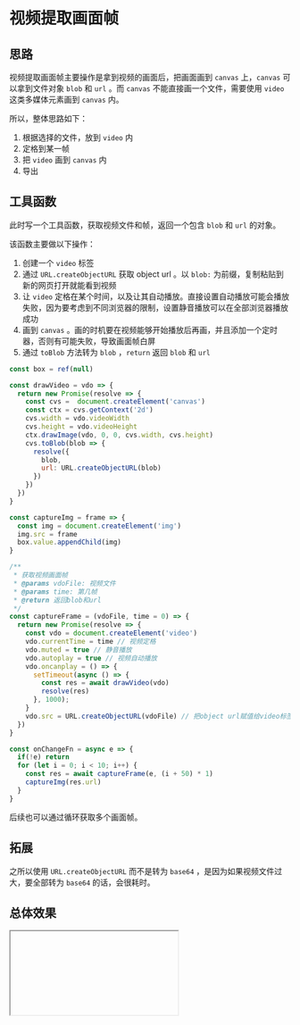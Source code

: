 # 视频提取画面帧

## 思路

视频提取画面帧主要操作是拿到视频的画面后，把画面画到 `canvas` 上，`canvas` 可以拿到文件对象 `blob` 和 `url` 。而 `canvas` 不能直接画一个文件，需要使用 `video` 这类多媒体元素画到 `canvas` 内。

所以，整体思路如下：

1. 根据选择的文件，放到 `video` 内
2. 定格到某一帧
3. 把 `video` 画到 `canvas` 内
4. 导出

## 工具函数

此时写一个工具函数，获取视频文件和帧，返回一个包含 `blob` 和 `url` 的对象。

该函数主要做以下操作：

1. 创建一个 `video` 标签
2. 通过 `URL.createObjectURL` 获取 object url 。以 `blob:` 为前缀，复制粘贴到新的网页打开就能看到视频
3. 让 `video` 定格在某个时间，以及让其自动播放。直接设置自动播放可能会播放失败，因为要考虑到不同浏览器的限制，设置静音播放可以在全部浏览器播放成功
4. 画到 `canvas` 。画的时机要在视频能够开始播放后再画，并且添加一个定时器，否则有可能失败，导致画面帧白屏
5. 通过 `toBlob` 方法转为 `blob` ，`return` 返回 `blob` 和 `url` 

```js
const box = ref(null)

const drawVideo = vdo => {
  return new Promise(resolve => {
    const cvs =  document.createElement('canvas')
    const ctx = cvs.getContext('2d')
    cvs.width = vdo.videoWidth
    cvs.height = vdo.videoHeight
    ctx.drawImage(vdo, 0, 0, cvs.width, cvs.height)
    cvs.toBlob(blob => {
      resolve({
        blob,
        url: URL.createObjectURL(blob)
      })
    })
  })
}

const captureImg = frame => {
  const img = document.createElement('img')
  img.src = frame
  box.value.appendChild(img)
}

/**
 * 获取视频画面帧
 * @params vdoFile: 视频文件
 * @params time: 第几帧
 * @return 返回blob和url
 */
const captureFrame = (vdoFile, time = 0) => {
  return new Promise(resolve => {
    const vdo = document.createElement('video')
    vdo.currentTime = time // 视频定格
    vdo.muted = true // 静音播放
    vdo.autoplay = true // 视频自动播放
    vdo.oncanplay = () => {
      setTimeout(async () => {
        const res = await drawVideo(vdo)
        resolve(res)
      }, 1000);
    }
    vdo.src = URL.createObjectURL(vdoFile) // 把object url赋值给video标签的src，blob:为前缀，复制粘贴到新的网页打开就能看到视频
  })
}

const onChangeFn = async e => {
  if(!e) return
  for (let i = 0; i < 10; i++) {
    const res = await captureFrame(e, (i + 50) * 1)
    captureImg(res.url)
  }
}
```

后续也可以通过循环获取多个画面帧。

## 拓展

之所以使用 `URL.createObjectURL` 而不是转为 `base64` ，是因为如果视频文件过大，要全部转为 `base64` 的话，会很耗时。

## 总体效果
<Iframe url="https://duyidao.github.io/blogweb/#/info/canvas/video" />